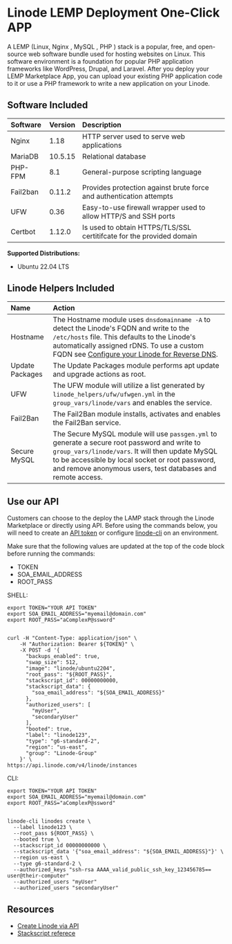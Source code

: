 # Linode LEMP Deployment One-Click APP

A LEMP (Linux, Nginx , MySQL , PHP ) stack is a popular, free, and open-source web software bundle used for hosting websites on Linux. This software environment is a foundation for popular PHP application frameworks like WordPress, Drupal, and Laravel. After you deploy your LEMP Marketplace App, you can upload your existing PHP application code to it or use a PHP framework to write a new application on your Linode.

## Software Included

| Software  | Version   | Description   |
| :---      | :----     | :---          |
| Nginx	    | 1.18      | HTTP server used to serve web applications |
| MariaDB   | 10.5.15   | Relational database |
| PHP-FPM   | 8.1       | General-purpose scripting language |
| Fail2ban  | 0.11.2    | Provides protection against brute force and authentication attempts |
| UFW       | 0.36      | Easy-to-use firewall wrapper used to allow HTTP/S and SSH ports |
| Certbot   | 1.12.0    | Is used to obtain HTTPS/TLS/SSL certitifcate for the provided domain |


**Supported Distributions:**

- Ubuntu 22.04 LTS

## Linode Helpers Included

| Name  | Action  |
| :---  | :---    |
| Hostname   | The Hostname module uses `dnsdomainname -A` to detect the Linode's FQDN and write to the `/etc/hosts` file. This defaults to the Linode's automatically assigned rDNS. To use a custom FQDN see [Configure your Linode for Reverse DNS](https://www.linode.com/docs/guides/configure-your-linode-for-reverse-dns/).  |
| Update Packages   | The Update Packages module performs apt update and upgrade actions as root.  |
| UFW   | The UFW module will utilize a list generated by `linode_helpers/ufw/ufwgen.yml` in the `group_vars/linode/vars` and enables the service.  |
| Fail2Ban   | The Fail2Ban module installs, activates and enables the Fail2Ban service.  |
| Secure MySQL   | The Secure MySQL module will use `passgen.yml` to generate a secure root password and write to `group_vars/linode/vars`. It will then update MySQL to be accessible by local socket or root password, and remove anonymous users, test databases and remote access.  |

## Use our API

Customers can choose to the deploy the LAMP stack through the Linode Marketplace or directly using API. Before using the commands below, you will need to create an [API token](https://www.linode.com/docs/products/tools/linode-api/get-started/#create-an-api-token) or configure [linode-cli](https://www.linode.com/products/cli/) on an environment.

Make sure that the following values are updated at the top of the code block before running the commands:
- TOKEN
- SOA_EMAIL_ADDRESS
- ROOT_PASS

SHELL:
```
export TOKEN="YOUR API TOKEN"
export SOA_EMAIL_ADDRESS="myemail@domain.com"
export ROOT_PASS="aComplexP@ssword"


curl -H "Content-Type: application/json" \
    -H "Authorization: Bearer ${TOKEN}" \
    -X POST -d '{
      "backups_enabled": true,
      "swap_size": 512,
      "image": "linode/ubuntu2204",
      "root_pass": "${ROOT_PASS}",
      "stackscript_id": 00000000000,
      "stackscript_data": {
        "soa_email_address": "${SOA_EMAIL_ADDRESS}"
      },
      "authorized_users": [
        "myUser",
        "secondaryUser"
      ],
      "booted": true,
      "label": "linode123",
      "type": "g6-standard-2",
      "region": "us-east",
      "group": "Linode-Group"
    }' \
https://api.linode.com/v4/linode/instances
```

CLI:
```
export TOKEN="YOUR API TOKEN"
export SOA_EMAIL_ADDRESS="myemail@domain.com"
export ROOT_PASS="aComplexP@ssword"


linode-cli linodes create \
  --label linode123 \
  --root_pass ${ROOT_PASS} \
  --booted true \
  --stackscript_id 00000000000 \
  --stackscript_data '{"soa_email_address": "${SOA_EMAIL_ADDRESS}"}' \
  --region us-east \
  --type g6-standard-2 \
  --authorized_keys "ssh-rsa AAAA_valid_public_ssh_key_123456785== user@their-computer"
  --authorized_users "myUser"
  --authorized_users "secondaryUser"
```

## Resources

- [Create Linode via API](https://www.linode.com/docs/api/linode-instances/#linode-create)
- [Stackscript referece](https://www.linode.com/docs/guides/writing-scripts-for-use-with-linode-stackscripts-a-tutorial/#user-defined-fields-udfs)


